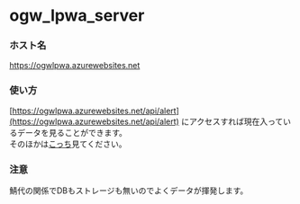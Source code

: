 # ogw_lpwa_server
### ホスト名
https://ogwlpwa.azurewebsites.net
### 使い方
[https://ogwlpwa.azurewebsites.net/api/alert](https://ogwlpwa.azurewebsites.net/api/alert) にアクセスすれば現在入っているデータを見ることができます。  
そのほかは[こっち](https://github.com/freekani/ogw_lpwa)見てください。
### 注意
鯖代の関係でDBもストレージも無いのでよくデータが揮発します。
